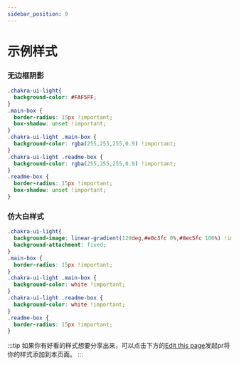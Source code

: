 ```yaml
---
sidebar_position: 9
---
```


# 示例样式
### 无边框阴影
```css
.chakra-ui-light{
  background-color: #FAF5FF;
}
.main-box {
  border-radius: 15px !important;
  box-shadow: unset !important;
}
.chakra-ui-light .main-box {
  background-color: rgba(255,255,255,0.9) !important;
}
.chakra-ui-light .readme-box {
  background-color: rgba(255,255,255,0.9) !important;
}
.readme-box {
  border-radius: 15px !important;
  box-shadow: unset !important;
}
```
### 仿大白样式
```css
.chakra-ui-light{
  background-image: linear-gradient(120deg,#e0c3fc 0%,#8ec5fc 100%) !important;
  background-attachment: fixed;
}
.main-box {
  border-radius: 15px !important;
}
.chakra-ui-light .main-box {
  background-color: white !important;
}
.chakra-ui-light .readme-box {
  background-color: white !important;
}
.readme-box {
  border-radius: 15px !important;
}
```
:::tip
如果你有好看的样式想要分享出来，可以点击下方的[Edit this page](https://github.com/Xhofe/alist-doc/edit/main/docs/style.md)发起pr将你的样式添加到本页面。
:::